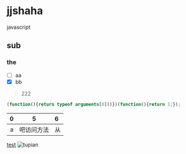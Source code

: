 # jjshaha
javascript

## sub
### the
- [ ] aa
- [x] bb

> 222

```javascript
(function(){return typeof arguments[0]()})(function(){return 1;});
```

| 0 | 5 | 6 |
|---:|:---:|:---|
|a|吧访问方法|从|

[test](/jjshaha)
![tupian](/jjshaha "tupiana")
